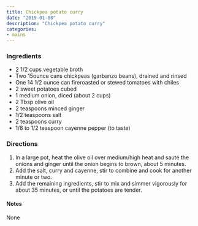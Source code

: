```yaml
---
title: Chickpea potato curry
date: "2019-01-08"
description: "Chickpea potato curry"
categories:
- mains
---
```

### Ingredients
- 2 1/2 cups vegetable broth
- Two 15­ounce cans chickpeas (garbanzo beans), drained and rinsed
- One 14 1/2­ ounce can fire­roasted or stewed tomatoes with chiles
- 2 sweet potatoes cubed
- 1 medium onion, diced (about 2 cups)
- 2 Tbsp olive oil
- 2 teaspoons minced ginger
- 1­/2 teaspoons salt
- 2 teaspoons curry
- 1/8 to 1/2 teaspoon cayenne pepper (to taste)

### Directions
1. In a large pot, heat the olive oil over medium/­high heat and sauté the onions and ginger until the onion begins to brown, about 5 minutes.
2. Add the salt, curry and cayenne, stir to combine and cook for another minute or two.
3. Add the remaining ingredients, stir to mix and simmer vigorously for about 35 minutes, or until the potatoes are tender.

#### Notes
None
